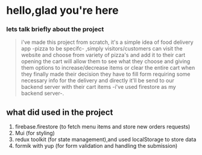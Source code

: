 # hello,glad you're here

### lets talk briefly about the project

> i've made this project from scratch, it's a simple idea of food delivery app -pizza to be specifc-
> ,simply visitors/customers can visit the website and choose from variety of pizza's and add it to their cart
> opening the cart will allow them to see what they choose and giving them options to increase/decrease items or clear the entire cart
> when they finally made their decision they have to fill form requiring some necessary info for the delivery and directly it'll be send to our backend server with their cart items -i've used firestore as my backend server-.

## what did used in the project

1. firebase.firestore (to fetch menu items and store new orders requests)
2. Mui (for styling)
3. redux toolkit (for state management),and used localStorage to store data
4. formik with yup (for form validation and handling the submission)
